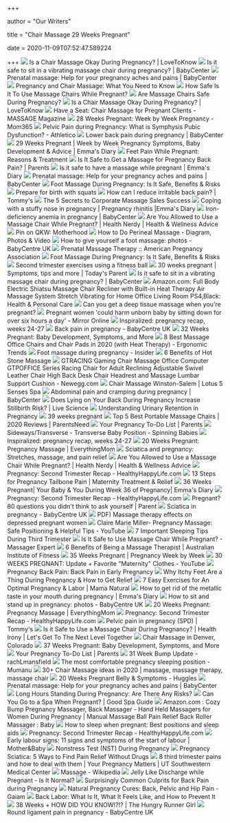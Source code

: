 +++
        
author = "Our Writers"
        
title = "Chair Massage 29 Weeks Pregnant"
        
date = 2020-11-09T07:52:47.589224
        
+++
[ ![](https://cf.ltkcdn.net/pregnancy/images/orig/246925-1600x1030-chair-massage-okay-during-pregnancy.jpg)](https://cf.ltkcdn.net/pregnancy/images/orig/246925-1600x1030-chair-massage-okay-during-pregnancy.jpg) Is a Chair Massage Okay During Pregnancy? | LoveToKnow
[ ![](https://www.babycenter.com/ims/2015/12/iStock_25065387_4x3.jpg)](https://www.babycenter.com/ims/2015/12/iStock_25065387_4x3.jpg) Is it safe to sit in a vibrating massage chair during pregnancy? |  BabyCenter
[ ![](https://cf-images.us-east-1.prod.boltdns.net/v1/static/1546279903/70ba33b1-5954-4aeb-b8e2-16ce3baf03df/4c19eade-3ed9-4b35-af79-fa1fd5ec72ca/1280x720/match/image.jpg)](https://cf-images.us-east-1.prod.boltdns.net/v1/static/1546279903/70ba33b1-5954-4aeb-b8e2-16ce3baf03df/4c19eade-3ed9-4b35-af79-fa1fd5ec72ca/1280x720/match/image.jpg) Prenatal massage: Help for your pregnancy aches and pains | BabyCenter
[ ![](https://static.wixstatic.com/media/cdd481_220b1259e9ed44ecbc2757a36e92ad52~mv2.jpg/v1/fill/w_1000,h_667,al_c,q_90/cdd481_220b1259e9ed44ecbc2757a36e92ad52~mv2.jpg)](https://static.wixstatic.com/media/cdd481_220b1259e9ed44ecbc2757a36e92ad52~mv2.jpg/v1/fill/w_1000,h_667,al_c,q_90/cdd481_220b1259e9ed44ecbc2757a36e92ad52~mv2.jpg) Pregnancy and Chair Massage: What You Need to Know
[ ![](https://cdn.cdnparenting.com/articles/2018/08/29141836/120267214-H.jpg)](https://cdn.cdnparenting.com/articles/2018/08/29141836/120267214-H.jpg) How Safe Is It To Use Massage Chairs While Pregnant?
[ ![](https://cdn2.momjunction.com/wp-content/uploads/2015/01/Massage-Chairs-Safe-During-Pregnancy.jpg)](https://cdn2.momjunction.com/wp-content/uploads/2015/01/Massage-Chairs-Safe-During-Pregnancy.jpg) Are Massage Chairs Safe During Pregnancy?
[ ![](https://cf.ltkcdn.net/pregnancy/images/std/246927-425x274-vibrating-massage-chair.jpg)](https://cf.ltkcdn.net/pregnancy/images/std/246927-425x274-vibrating-massage-chair.jpg) Is a Chair Massage Okay During Pregnancy? | LoveToKnow
[ ![](https://cdn.massagemag.com/wordpress/wp-content/uploads/MM_pregnant-2.jpg)](https://cdn.massagemag.com/wordpress/wp-content/uploads/MM_pregnant-2.jpg) Have a Seat: Chair Massage for Pregnant Clients - MASSAGE Magazine
[ ![](https://d1lhri34tovdcj.cloudfront.net/prod/mom365/weekbyweek/pregweek28.jpg)](https://d1lhri34tovdcj.cloudfront.net/prod/mom365/weekbyweek/pregweek28.jpg) 28 Weeks Pregnant: Week by Week Pregnancy - Mom365
[ ![](https://www.athletico.com/wp-content/uploads/2012/02/04_24_18_pelvic-pain-during-pregnancy-what-is-symphysis-pubic-dysfunction_940x372.jpg)](https://www.athletico.com/wp-content/uploads/2012/02/04_24_18_pelvic-pain-during-pregnancy-what-is-symphysis-pubic-dysfunction_940x372.jpg) Pelvic Pain during Pregnancy: What is Symphysis Pubic Dysfunction? -  Athletico
[ ![](https://www.babycenter.com/ims/2014/02/iStock_000033523254Medium_square.jpg.pagespeed.ce.3vJkyRkNed.jpg)](https://www.babycenter.com/ims/2014/02/iStock_000033523254Medium_square.jpg.pagespeed.ce.3vJkyRkNed.jpg) Lower back pain during pregnancy | BabyCenter
[ ![](https://www.emmasdiary.co.uk/images/default-source/emmas-diary-app-2017/pregnancy-weeks-foetal-images/week-29---foetal-images---2017.jpg?sfvrsn=c91e75a6_2)](https://www.emmasdiary.co.uk/images/default-source/emmas-diary-app-2017/pregnancy-weeks-foetal-images/week-29---foetal-images---2017.jpg?sfvrsn=c91e75a6_2) 29 Weeks Pregnant | Week by Week Pregnancy Symptoms, Baby Development &  Advice | Emma's Diary
[ ![](https://cdn.cdnparenting.com/articles/2018/01/639170020-H.jpg)](https://cdn.cdnparenting.com/articles/2018/01/639170020-H.jpg) Feet Pain While Pregnant: Reasons & Treatment
[ ![](https://static.onecms.io/wp-content/uploads/sites/38/2014/03/12212856/p_AYP0708127.jpg)](https://static.onecms.io/wp-content/uploads/sites/38/2014/03/12212856/p_AYP0708127.jpg) Is It Safe to Get a Massage for Pregnancy Back Pain? | Parents
[ ![](https://www.emmasdiary.co.uk/images/default-source/default-album/massage-in-pregnancy.jpg?sfvrsn=97b02af_0)](https://www.emmasdiary.co.uk/images/default-source/default-album/massage-in-pregnancy.jpg?sfvrsn=97b02af_0) Is it safe to have a massage while pregnant | Emma's Diary
[ ![](https://www.babycenter.com/ims/2015/12/20959897_wide.jpg)](https://www.babycenter.com/ims/2015/12/20959897_wide.jpg) Prenatal massage: Help for your pregnancy aches and pains | BabyCenter
[ ![](https://cdn.cdnparenting.com/articles/2018/06/1110629201-H-1024x700.jpg)](https://cdn.cdnparenting.com/articles/2018/06/1110629201-H-1024x700.jpg) Foot Massage During Pregnancy: Is It Safe, Benefits & Risks
[ ![](https://mybabymanual.co.uk/wp-content/uploads/2017/04/week-29-pregnancy-fitness-and-exercise-my-babymanual_01.jpg)](https://mybabymanual.co.uk/wp-content/uploads/2017/04/week-29-pregnancy-fitness-and-exercise-my-babymanual_01.jpg) Prepare for birth with squats
[ ![](https://www.tommys.org/sites/default/files/styles/open_graph_style/public/How%20will%20I%20know%20when%20labour%20has%20started_0.png?itok=Sl7Yka1F)](https://www.tommys.org/sites/default/files/styles/open_graph_style/public/How%20will%20I%20know%20when%20labour%20has%20started_0.png?itok=Sl7Yka1F) How can I reduce irritable back pain? | Tommy's
[ ![](https://cdn.massagemag.com/wordpress/wp-content/uploads/1_31_CorporateMassage-1.jpg)](https://cdn.massagemag.com/wordpress/wp-content/uploads/1_31_CorporateMassage-1.jpg) The 5 Secrets to Corporate Massage Sales Success
[ ![](https://www.emmasdiary.co.uk/images/default-source/mums-favourites/palmers-zone/coping-with-a-stuffy-nose-in-pregnancy-palmers.jpg?sfvrsn=83d3eab3_2)](https://www.emmasdiary.co.uk/images/default-source/mums-favourites/palmers-zone/coping-with-a-stuffy-nose-in-pregnancy-palmers.jpg?sfvrsn=83d3eab3_2) Coping with a stuffy nose in pregnancy | Pregnancy rhinitis |Emma's Diary
[ ![](https://www.babycenter.com/ims/2016/11/iStock_24645554_square.jpg)](https://www.babycenter.com/ims/2016/11/iStock_24645554_square.jpg) Iron-deficiency anemia in pregnancy | BabyCenter
[ ![](https://www.healthnerdy.com/wp-content/uploads/2018/03/Massage-Chairs-1.png)](https://www.healthnerdy.com/wp-content/uploads/2018/03/Massage-Chairs-1.png) Are You Allowed to Use a Massage Chair While Pregnant? | Health Nerdy |  Health & Wellness Advice
[ ![](https://i.pinimg.com/originals/75/aa/55/75aa55bf61a6b7471c4551cf8782e9c4.jpg)](https://i.pinimg.com/originals/75/aa/55/75aa55bf61a6b7471c4551cf8782e9c4.jpg) Pin on QKW: Motherhood
[ ![](https://www.mamanatural.com/wp-content/uploads/How-to-Do-Perineal-Massage-and-Why-Youll-Want-To-by-Mama-Natural-scaled.jpg)](https://www.mamanatural.com/wp-content/uploads/How-to-Do-Perineal-Massage-and-Why-Youll-Want-To-by-Mama-Natural-scaled.jpg) How to Do Perineal Massage - Diagram, Photos & Video
[ ![](https://assets.babycenter.com/ims/2007/07july/20070711/footmassage1.jpg?width=600&noresize=true)](https://assets.babycenter.com/ims/2007/07july/20070711/footmassage1.jpg?width=600&noresize=true) How to give yourself a foot massage: photos - BabyCentre UK
[ ![](https://americanpregnancy.org/wp-content/uploads/2012/04/enprenatal-vitaminseslas-vitaminas-prenataleszh%E4%BA%A7%E5%89%8D%E7%BB%B4%E7%94%9F%E7%B4%A0.jpg)](https://americanpregnancy.org/wp-content/uploads/2012/04/enprenatal-vitaminseslas-vitaminas-prenataleszh%E4%BA%A7%E5%89%8D%E7%BB%B4%E7%94%9F%E7%B4%A0.jpg) Prenatal Massage Therapy :: American Pregnancy Association
[ ![](http://cdn.cdnparenting.com/articles/2018/06/1038369865-H-1024x700.jpg)](http://cdn.cdnparenting.com/articles/2018/06/1038369865-H-1024x700.jpg) Foot Massage During Pregnancy: Is It Safe, Benefits & Risks
[ ![](https://mybabymanual.co.uk/wp-content/uploads/2017/04/week-19-pregnancy-fitness-and-exercise-my-babymanual.jpg)](https://mybabymanual.co.uk/wp-content/uploads/2017/04/week-19-pregnancy-fitness-and-exercise-my-babymanual.jpg) Second trimester exercises using a fitness ball
[ ![](https://www.todaysparent.com/wp-content/uploads/2017/07/Pregnancy_weekByweek_1280x960_30weeks.jpg)](https://www.todaysparent.com/wp-content/uploads/2017/07/Pregnancy_weekByweek_1280x960_30weeks.jpg) 30 weeks pregnant | Symptoms, tips and more | Today's Parent
[ ![](https://www.babycenter.com/ims/2020/05/iStock-1023194654_4x3.jpg)](https://www.babycenter.com/ims/2020/05/iStock-1023194654_4x3.jpg) Is it safe to sit in a vibrating massage chair during pregnancy? |  BabyCenter
[ ![](https://images-na.ssl-images-amazon.com/images/I/61LLTWgIYLL._AC_SL1426_.jpg)](https://images-na.ssl-images-amazon.com/images/I/61LLTWgIYLL._AC_SL1426_.jpg) Amazon.com: Full Body Electric Shiatsu Massage Chair Recliner with Built-in  Heat Therapy Air Massage System Stretch Vibrating for Home Office Living  Room PS4,Black: Health & Personal Care
[ ![](https://www.meadowlandsphysio.ca/wp-content/uploads/2018/04/pre-natal-massage.jpg)](https://www.meadowlandsphysio.ca/wp-content/uploads/2018/04/pre-natal-massage.jpg) Can you get a deep tissue massage when you're pregnant?
[ ![](https://i2-prod.mirror.co.uk/incoming/article6762364.ece/ALTERNATES/s1200c/pregnant.jpg)](https://i2-prod.mirror.co.uk/incoming/article6762364.ece/ALTERNATES/s1200c/pregnant.jpg) Pregnant women 'could harm unborn baby by sitting down for over six hours a  day' - Mirror Online
[ ![](https://inspiralized.com/wp-content/uploads/2019/05/C7B19A87-0C50-4D42-81C4-EC85C44D2CBB.jpg)](https://inspiralized.com/wp-content/uploads/2019/05/C7B19A87-0C50-4D42-81C4-EC85C44D2CBB.jpg) Inspiralized: pregnancy recap, weeks 24-27
[ ![](https://www.babycentre.co.uk/ims/2020/06/iStock-1197693674_4x3.jpg.pagespeed.ce.UDNVd9slET.jpg)](https://www.babycentre.co.uk/ims/2020/06/iStock-1197693674_4x3.jpg.pagespeed.ce.UDNVd9slET.jpg) Back pain in pregnancy - BabyCentre UK
[ ![](https://www.verywellfamily.com/thmb/Rya-YMTILh8vi5Kmf40w5pxAyQw=/1500x1000/filters:no_upscale():max_bytes(150000):strip_icc()/Week_32_Secondary-ea4af53337c04aeb8dadae912931b333.jpg)](https://www.verywellfamily.com/thmb/Rya-YMTILh8vi5Kmf40w5pxAyQw=/1500x1000/filters:no_upscale():max_bytes(150000):strip_icc()/Week_32_Secondary-ea4af53337c04aeb8dadae912931b333.jpg) 32 Weeks Pregnant: Baby Development, Symptoms, and More
[ ![](http://ergonomictrends.com/wp-content/uploads/2019/04/best-heated-massage-office-chairs-pads.jpg)](http://ergonomictrends.com/wp-content/uploads/2019/04/best-heated-massage-office-chairs-pads.jpg) 8 Best Massage Office Chairs and Chair Pads in 2020 (with Heat Therapy) -  Ergonomic Trends
[ ![](https://i.insider.com/5a81b88d56019a18008b45e8?width=1100&format=jpeg&auto=webp)](https://i.insider.com/5a81b88d56019a18008b45e8?width=1100&format=jpeg&auto=webp) Foot massage during pregnancy - Insider
[ ![](https://images-prod.healthline.com/hlcmsresource/images/topic_centers/1296x728_HEADER_benefits-of-hot-stone-massage.jpg)](https://images-prod.healthline.com/hlcmsresource/images/topic_centers/1296x728_HEADER_benefits-of-hot-stone-massage.jpg) 6 Benefits of Hot Stone Massage
[ ![](https://c1.neweggimages.com/ProductImageCompressAll1280/AF8HS200722JF5MO.jpg)](https://c1.neweggimages.com/ProductImageCompressAll1280/AF8HS200722JF5MO.jpg) GTRACING Gaming Chair Massage Office Computer GTPOFFICE Series Racing Chair  for Adult Reclining Adjustable Swivel Leather Chair High Back Desk Chair  Headrest and Massage Lumbar Support Cushion - Newegg.com
[ ![](https://lotus5sensesspa.com/wp-content/uploads/2019/07/Layer_49.png)](https://lotus5sensesspa.com/wp-content/uploads/2019/07/Layer_49.png) Chair Massage Winston-Salem | Lotus 5 Senses Spa
[ ![](https://www.babycenter.com/ims/2017/08/Haniger-DSC_5553_square.jpg.pagespeed.ce.cj7FMQWykp.jpg)](https://www.babycenter.com/ims/2017/08/Haniger-DSC_5553_square.jpg.pagespeed.ce.cj7FMQWykp.jpg) Abdominal pain and cramping during pregnancy | BabyCenter
[ ![](https://cdn.mos.cms.futurecdn.net/2cwYmRX3GWA7JsuZR7jZU5-1200-80.jpg)](https://cdn.mos.cms.futurecdn.net/2cwYmRX3GWA7JsuZR7jZU5-1200-80.jpg) Does Lying on Your Back During Pregnancy Increase Stillbirth Risk? | Live  Science
[ ![](https://www.verywellfamily.com/thmb/wWudzjCbZ2PBNTeaZLYbi8YIXps=/1500x844/smart/filters:no_upscale()/understanding-urinary-retention-in-pregnancy-4769074_FINAL-ce93efd4f8fc4f958ec83a5bf2e711e8.png)](https://www.verywellfamily.com/thmb/wWudzjCbZ2PBNTeaZLYbi8YIXps=/1500x844/smart/filters:no_upscale()/understanding-urinary-retention-in-pregnancy-4769074_FINAL-ce93efd4f8fc4f958ec83a5bf2e711e8.png) Understanding Urinary Retention in Pregnancy
[ ![](https://i.pinimg.com/236x/30/15/dd/3015dd932c0954acdc25a73582e02737.jpg)](https://i.pinimg.com/236x/30/15/dd/3015dd932c0954acdc25a73582e02737.jpg) 39 weeks pregnant
[ ![](https://parentsneedcomc57cd.zapwp.com/q:intelligent/retina:true/webp:true/w:350/url:https://parentsneed.com/wp-content/uploads/2017/06/Top-5-Best-Portable-Massage-Chairs.jpg)](https://parentsneedcomc57cd.zapwp.com/q:intelligent/retina:true/webp:true/w:350/url:https://parentsneed.com/wp-content/uploads/2017/06/Top-5-Best-Portable-Massage-Chairs.jpg) Top 5 Best Portable Massage Chairs | 2020 Reviews | ParentsNeed
[ ![](https://imagesvc.meredithcorp.io/v3/mm/image?url=https%3A%2F%2Fstatic.onecms.io%2Fwp-content%2Fuploads%2Fsites%2F38%2F2018%2F10%2F12232713%2FGettyImages-1134469994.jpg)](https://imagesvc.meredithcorp.io/v3/mm/image?url=https%3A%2F%2Fstatic.onecms.io%2Fwp-content%2Fuploads%2Fsites%2F38%2F2018%2F10%2F12232713%2FGettyImages-1134469994.jpg) Your Pregnancy To-Do List | Parents
[ ![](https://www.spinningbabies.com/wp-content/uploads/2015/02/043BellyPainting.GA_.TransverseLie.jpg)](https://www.spinningbabies.com/wp-content/uploads/2015/02/043BellyPainting.GA_.TransverseLie.jpg) Sideways/Transverse - Transverse Baby Position - Spinning Babies
[ ![](https://inspiralized.com/wp-content/uploads/2019/05/96FE0C28-466D-4622-829E-31DF8AE944AB-768x1024.jpg)](https://inspiralized.com/wp-content/uploads/2019/05/96FE0C28-466D-4622-829E-31DF8AE944AB-768x1024.jpg) Inspiralized: pregnancy recap, weeks 24-27
[ ![](https://www.everythingmom.com/wp-content/uploads/2010/03/abdomen-baby-beach-161569.jpg)](https://www.everythingmom.com/wp-content/uploads/2010/03/abdomen-baby-beach-161569.jpg) 20 Weeks Pregnant: Pregnancy Massage | EverythingMom
[ ![](https://post.medicalnewstoday.com/wp-content/uploads/sites/3/2020/02/324798_2200-732x549.jpg)](https://post.medicalnewstoday.com/wp-content/uploads/sites/3/2020/02/324798_2200-732x549.jpg) Sciatica and pregnancy: Stretches, massage, and pain relief
[ ![](https://www.healthnerdy.com/wp-content/uploads/2018/03/massage-chair.jpg)](https://www.healthnerdy.com/wp-content/uploads/2018/03/massage-chair.jpg) Are You Allowed to Use a Massage Chair While Pregnant? | Health Nerdy |  Health & Wellness Advice
[ ![](https://healthyhappylife.com/wp-content/uploads/2020/06/29-weeks-pregnant-kathy-IMG_0727.jpg)](https://healthyhappylife.com/wp-content/uploads/2020/06/29-weeks-pregnant-kathy-IMG_0727.jpg) Pregnancy: Second Trimester Recap - HealthyHappyLife.com
[ ![](https://cdn.shopify.com/s/files/1/0011/7958/2517/articles/13-steps-to-relieve-tailbone-pain-during-pregnancy_1400x.progressive.jpg?v=1525734885)](https://cdn.shopify.com/s/files/1/0011/7958/2517/articles/13-steps-to-relieve-tailbone-pain-during-pregnancy_1400x.progressive.jpg?v=1525734885) 13 Steps for Pregnancy Tailbone Pain | Maternity Treatment & Relief
[ ![](https://www.emmasdiary.co.uk/images/default-source/emmas-diary-app-2017/pregnancy-weeks-foetal-images/week-36---foetal-images---2017.jpg?sfvrsn=391e75a6_2)](https://www.emmasdiary.co.uk/images/default-source/emmas-diary-app-2017/pregnancy-weeks-foetal-images/week-36---foetal-images---2017.jpg?sfvrsn=391e75a6_2) 36 Weeks Pregnant| Your Baby & You During Week 36 of Pregnancy| Emma's Diary
[ ![](https://healthyhappylife.com/wp-content/uploads/2020/06/29-weeks-pregnant-kathy-IMG_0686-4.jpg)](https://healthyhappylife.com/wp-content/uploads/2020/06/29-weeks-pregnant-kathy-IMG_0686-4.jpg) Pregnancy: Second Trimester Recap - HealthyHappyLife.com
[ ![](https://cdn.24.co.za/files/Cms/General/d/7026/9ff885f6b8924004ba0d065b30199391.jpg)](https://cdn.24.co.za/files/Cms/General/d/7026/9ff885f6b8924004ba0d065b30199391.jpg) Pregnant? 80 questions you didn't think to ask yourself | Parent
[ ![](https://www.babycentre.co.uk/ims/2018/02/iStock-525338868_wide.jpg)](https://www.babycentre.co.uk/ims/2018/02/iStock-525338868_wide.jpg) Sciatica in pregnancy - BabyCentre UK
[ ![](https://i1.rgstatic.net/publication/8018197_Massage_therapy_effects_on_depressed_pregnant_women/links/55dba3ff08aed6a199ac64b8/largepreview.png)](https://i1.rgstatic.net/publication/8018197_Massage_therapy_effects_on_depressed_pregnant_women/links/55dba3ff08aed6a199ac64b8/largepreview.png) PDF) Massage therapy effects on depressed pregnant women
[ ![](https://i.ytimg.com/vi/IBXHIBFL8lA/hqdefault.jpg)](https://i.ytimg.com/vi/IBXHIBFL8lA/hqdefault.jpg) Claire Marie Miller- Pregnancy Massage: Safe Positioning & Helpful Tips -  YouTube
[ ![](https://cdn2.momjunction.com/wp-content/uploads/2014/06/7-Important-Sleeping-Tips-During-The-Third-Trimester-Of-Pregnancy-5.jpg)](https://cdn2.momjunction.com/wp-content/uploads/2014/06/7-Important-Sleeping-Tips-During-The-Third-Trimester-Of-Pregnancy-5.jpg) 7 Important Sleeping Tips During Third Trimester
[ ![](https://massagerexpert.com/wp-content/uploads/2017/10/massagechairpregnant.jpg)](https://massagerexpert.com/wp-content/uploads/2017/10/massagechairpregnant.jpg) Is It Safe to Use Massage Chair While Pregnant? - Massager Expert
[ ![](https://fitness.edu.au/workspace/uploads/blog/bigstock-physiotherapist-giving-back-ma-171755546_1.jpg)](https://fitness.edu.au/workspace/uploads/blog/bigstock-physiotherapist-giving-back-ma-171755546_1.jpg) 6 Benefits of Being a Massage Therapist | Australian Institute of Fitness
[ ![](https://images.agoramedia.com/wte3.0/gcms/wbw-35-fruit.png?width=141)](https://images.agoramedia.com/wte3.0/gcms/wbw-35-fruit.png?width=141) 35 Weeks Pregnant | Pregnancy Week by Week
[ ![](https://i.ytimg.com/vi/fYUaQLO0I6M/maxresdefault.jpg)](https://i.ytimg.com/vi/fYUaQLO0I6M/maxresdefault.jpg) 30 WEEKS PREGNANT: Update + Favorite "Maternity" Clothes - YouTube
[ ![](http://images.agoramedia.com/wte3.0/gcms/back-pain-during-pregnancy-722x406.jpg?width=414)](http://images.agoramedia.com/wte3.0/gcms/back-pain-during-pregnancy-722x406.jpg?width=414) Pregnancy Back Pain: Back Pain in Early Pregnancy
[ ![](https://i0.wp.com/post.healthline.com/wp-content/uploads/2019/06/happy_couple-1296x728-header-1-1296x728.jpg?w=1155&h=1528)](https://i0.wp.com/post.healthline.com/wp-content/uploads/2019/06/happy_couple-1296x728-header-1-1296x728.jpg?w=1155&h=1528) Why Itchy Feet Are a Thing During Pregnancy & How to Get Relief
[ ![](https://www.mamanatural.com/wp-content/uploads/7-Easy-Exercises-for-An-Optimal-Pregnancy-Labor-yoga-Mama-Natural-scaled.jpg)](https://www.mamanatural.com/wp-content/uploads/7-Easy-Exercises-for-An-Optimal-Pregnancy-Labor-yoga-Mama-Natural-scaled.jpg) 7 Easy Exercises for An Optimal Pregnancy & Labor | Mama Natural
[ ![](https://www.emmasdiary.co.uk/images/default-source/default-album/pregnantd8b1e38e491d6e5b9e79ff0000427a78.png?sfvrsn=66ac8dad_0)](https://www.emmasdiary.co.uk/images/default-source/default-album/pregnantd8b1e38e491d6e5b9e79ff0000427a78.png?sfvrsn=66ac8dad_0) How to get rid of the metallic taste in your mouth during pregnancy |  Emma's Diary
[ ![](https://assets.babycenter.com/intl/gb/i/slideshows/UKhowtosit/sitting-1.jpg?width=600&noresize=true)](https://assets.babycenter.com/intl/gb/i/slideshows/UKhowtosit/sitting-1.jpg?width=600&noresize=true) How to sit and stand up in pregnancy: photos - BabyCentre UK
[ ![](https://www.everythingmom.com/wp-content/uploads/2010/03/20-weeks-pregnant-e1561650593352.jpg)](https://www.everythingmom.com/wp-content/uploads/2010/03/20-weeks-pregnant-e1561650593352.jpg) 20 Weeks Pregnant: Pregnancy Massage | EverythingMom
[ ![](https://healthyhappylife.com/wp-content/uploads/2020/06/29-weeks-pregnant-kathy-IMG_0702.jpg)](https://healthyhappylife.com/wp-content/uploads/2020/06/29-weeks-pregnant-kathy-IMG_0702.jpg) Pregnancy: Second Trimester Recap - HealthyHappyLife.com
[ ![](https://www.tommys.org/sites/default/files/styles/open_graph_style/public/pelvic-pain.jpg?itok=feqkyDRr)](https://www.tommys.org/sites/default/files/styles/open_graph_style/public/pelvic-pain.jpg?itok=feqkyDRr) Pelvic pain in pregnancy (SPD) | Tommy's
[ ![](https://www.healthirony.com/wp-content/uploads/2019/01/Use-Chair-During-Pregnancy.png)](https://www.healthirony.com/wp-content/uploads/2019/01/Use-Chair-During-Pregnancy.png) Is it Safe to Use a Massage Chair During Pregnancy? | Health Irony | Let's  Get To The Next Level Together
[ ![](https://lodochairmassage.com/userfiles/1463/images/Photo%20(29).JPG?t=20190313010335)](https://lodochairmassage.com/userfiles/1463/images/Photo%20(29).JPG?t=20190313010335) Chair Massage in Denver, Colorado
[ ![](https://www.verywellfamily.com/thmb/joDXhWyqQXgP9RO_R2EfhYjhYSo=/1500x1000/filters:no_upscale():max_bytes(150000):strip_icc()/Week_37_Secondary-9977b88a966e446ca6fb58441cfb21ca.jpg)](https://www.verywellfamily.com/thmb/joDXhWyqQXgP9RO_R2EfhYjhYSo=/1500x1000/filters:no_upscale():max_bytes(150000):strip_icc()/Week_37_Secondary-9977b88a966e446ca6fb58441cfb21ca.jpg) 37 Weeks Pregnant: Baby Development, Symptoms, and More
[ ![](https://static.onecms.io/wp-content/uploads/sites/38/2015/07/27161352/Preg_ToDo.png)](https://static.onecms.io/wp-content/uploads/sites/38/2015/07/27161352/Preg_ToDo.png) Your Pregnancy To-Do List | Parents
[ ![](https://rachlmansfield.com/wp-content/uploads/2018/12/IMG_8414.jpg)](https://rachlmansfield.com/wp-content/uploads/2018/12/IMG_8414.jpg) 31 Week Bump Update - rachLmansfield
[ ![](http://mumanu.co.uk/wp-content/uploads/2017/10/mumanu_pregnancy_pillow2.jpg)](http://mumanu.co.uk/wp-content/uploads/2017/10/mumanu_pregnancy_pillow2.jpg) The most comfortable pregnancy sleeping position - Mumanu
[ ![](https://i.pinimg.com/236x/92/18/0d/92180da1f9b04fb1b103ef795f9bae7b.jpg)](https://i.pinimg.com/236x/92/18/0d/92180da1f9b04fb1b103ef795f9bae7b.jpg) 30+ Chair Massage ideas in 2020 | massage, massage therapy, massage chair
[ ![](https://www.huggies.com.au/images/pregnancy/close_up_image/week_20.jpg)](https://www.huggies.com.au/images/pregnancy/close_up_image/week_20.jpg) 20 Weeks Pregnant Belly & Symptoms - Huggies
[ ![](https://www.babycenter.com/ims/2015/12/20959897_square.jpg)](https://www.babycenter.com/ims/2015/12/20959897_square.jpg) Prenatal massage: Help for your pregnancy aches and pains | BabyCenter
[ ![](https://cdn2.momjunction.com/wp-content/uploads/2015/01/Is-It-Safe-To-Stand-For-Long-Hours-During-Pregnancy-1-624x702.jpg)](https://cdn2.momjunction.com/wp-content/uploads/2015/01/Is-It-Safe-To-Stand-For-Long-Hours-During-Pregnancy-1-624x702.jpg) Long Hours Standing During Pregnancy: Are There Any Risks?
[ ![](https://goodspaguide.co.uk/images/uploads/Features/Resized_for_new_site_/I_am_pregnant_can_i_still_go_to_a_spa.jpg)](https://goodspaguide.co.uk/images/uploads/Features/Resized_for_new_site_/I_am_pregnant_can_i_still_go_to_a_spa.jpg) Can You Go to a Spa When Pregnant? | Good Spa Guide
[ ![](https://images-na.ssl-images-amazon.com/images/I/61v3bBuctKL._SX355_.jpg)](https://images-na.ssl-images-amazon.com/images/I/61v3bBuctKL._SX355_.jpg) Amazon.com : Cozy Bump Pregnancy Massager, Back Massager - Hand Held  Massagers for Women During Pregnancy | Manual Massage Ball Pain Relief Back  Roller Massager : Baby
[ ![](https://post.medicalnewstoday.com/wp-content/uploads/sites/3/2020/01/326534_2200-732x549.jpg)](https://post.medicalnewstoday.com/wp-content/uploads/sites/3/2020/01/326534_2200-732x549.jpg) How to sleep when pregnant: Best positions and sleep aids
[ ![](https://healthyhappylife.com/wp-content/uploads/2020/06/29-weeks-pregnant-kathy-IMG_0570.jpg)](https://healthyhappylife.com/wp-content/uploads/2020/06/29-weeks-pregnant-kathy-IMG_0570.jpg) Pregnancy: Second Trimester Recap - HealthyHappyLife.com
[ ![](https://motherandbaby.blob.core.windows.net/web/1/root/pregnant-birth-signs.png)](https://motherandbaby.blob.core.windows.net/web/1/root/pregnant-birth-signs.png) Early labour signs: 11 signs and symptoms of the start of labour |  Mother&Baby
[ ![](http://images.agoramedia.com/wte3.0/gcms/Nonstress-Test-722x406.jpg?width=414)](http://images.agoramedia.com/wte3.0/gcms/Nonstress-Test-722x406.jpg?width=414) Nonstress Test (NST) During Pregnancy
[ ![](https://i0.wp.com/images-prod.healthline.com/hlcmsresource/images/topic_centers/1296x728_TK_Ways_to_Relieve_Pregnancy-Induced.jpg?w=1155&h=1528)](https://i0.wp.com/images-prod.healthline.com/hlcmsresource/images/topic_centers/1296x728_TK_Ways_to_Relieve_Pregnancy-Induced.jpg?w=1155&h=1528) Pregnancy Sciatica: 5 Ways to Find Pain Relief Without Drugs
[ ![](https://s3-us-west-2.amazonaws.com/utsw-patientcare-web-production/original_images/patel-sister.jpg)](https://s3-us-west-2.amazonaws.com/utsw-patientcare-web-production/original_images/patel-sister.jpg) 8 third trimester pains and how to deal with them | Your Pregnancy Matters  | UT Southwestern Medical Center
[ ![](https://upload.wikimedia.org/wikipedia/commons/thumb/6/61/Suntago_massage.ogv/250px--Suntago_massage.ogv.jpg)](https://upload.wikimedia.org/wikipedia/commons/thumb/6/61/Suntago_massage.ogv/250px--Suntago_massage.ogv.jpg) Massage - Wikipedia
[ ![](https://cdn.cdnparenting.com/articles/2018/06/540779644-H.jpg)](https://cdn.cdnparenting.com/articles/2018/06/540779644-H.jpg) Jelly Like Discharge while Pregnant - Is It Normal?
[ ![](https://cdn.shopify.com/s/files/1/0011/7958/2517/articles/pregnancy-back-pain_1400x.progressive.jpg?v=1526392776)](https://cdn.shopify.com/s/files/1/0011/7958/2517/articles/pregnancy-back-pain_1400x.progressive.jpg?v=1526392776) Surprisingly Common Culprits for Back Pain during Pregnancy
[ ![](https://cdn.shopify.com/s/files/1/1728/2157/articles/25.jpg?v=1492024037)](https://cdn.shopify.com/s/files/1/1728/2157/articles/25.jpg?v=1492024037) Natural Pregnancy Cures: Back, Pelvic and Hip Pain - Gaiam
[ ![](https://www.mamanatural.com/wp-content/uploads/Back-Labor-What-It-Is-What-it-Feels-Like-How-To-Prevent-It-by-Mama-Natural-750x422.jpg)](https://www.mamanatural.com/wp-content/uploads/Back-Labor-What-It-Is-What-it-Feels-Like-How-To-Prevent-It-by-Mama-Natural-750x422.jpg) Back Labor: What Is It, What It Feels Like, and How to Prevent It
[ ![](https://hungryrunnergirl.com/wp-content/uploads/2017/11/IMG_2499.jpg)](https://hungryrunnergirl.com/wp-content/uploads/2017/11/IMG_2499.jpg) 38 Weeks + HOW DID YOU KNOW!?!? | The Hungry Runner Girl
[ ![](https://www.babycentre.co.uk/ims/2017/09/Hebenstreit-bc030417kitchen008_4x3.jpg.pagespeed.ce.ckAR6ulLQL.jpg)](https://www.babycentre.co.uk/ims/2017/09/Hebenstreit-bc030417kitchen008_4x3.jpg.pagespeed.ce.ckAR6ulLQL.jpg) Round ligament pain in pregnancy - BabyCentre UK
